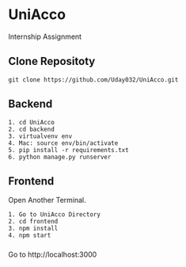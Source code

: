# UniAcco
Internship Assignment

## Clone Repositoty

```
git clone https://github.com/Uday032/UniAcco.git
```

## Backend

```
1. cd UniAcco
2. cd backend
3. virtualvenv env
4. Mac: source env/bin/activate
5. pip install -r requirements.txt
6. python manage.py runserver
```

## Frontend

Open Another Terminal.
```
1. Go to UniAcco Directory
2. cd frontend
3. npm install
4. npm start
```
###

Go to http://localhost:3000